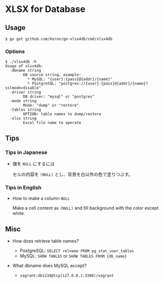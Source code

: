 # XLSX for Database

## Usage

```console
$ go get github.com/koron/go-xlsx4db/cmd/xlsx4db
```

### Options

```console
$ ./xlsx4db -h
Usage of xlsx4db:
  -dbname string
        DB source string, example:
          * MySQL: "{user}:{pass}@{addr}/{name}"
          * PostgreSQL: "postgres://{user}:{pass}@{addr}/{name}?sslmode=disable"
  -driver string
        DB driver: "mysql" or "postgres"
  -mode string
        Mode: "dump" or "restore"
  -tables string
        OPTION: table names to dump/restore
  -xlsx string
        Excel file name to operate
```

## Tips

### Tips in Japanese

*   値を `NULL` にするには

    セルの内容を `(NULL)` とし、背景を白以外の色で塗りつぶす。

### Tips in English

*   How to make a column `NULL`

    Make a cell content as `(NULL)` and fill background with the color except
    white.

## Misc

*   How does retrieve table names?
    *   PostgreSQL: `SELECT relname FROM pg_stat_user_tables`
    *   MySQL: `SHOW TABLES` or `SHOW TABLES FROM {db_name}`

*   What dbname does MySQL accept?
    *   `vagrant:db1234@tcp(127.0.0.1:3306)/vagrant`
